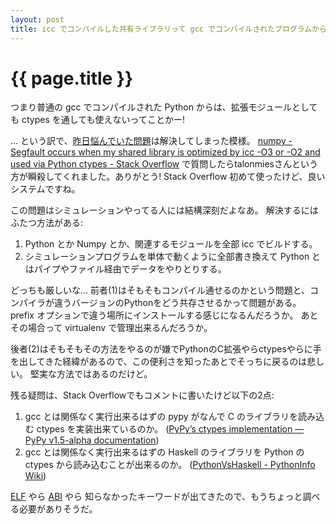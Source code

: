 ```yaml
---
layout: post
title: icc でコンパイルした共有ライブラリって gcc でコンパイルされたプログラムから使えないのか!
---
```


# {{ page.title }} #

つまり普通の gcc でコンパイルされた Python からは、拡張モジュールとしても ctypes を通しても使えないってことかー!

... という訳で、[昨日悩んでいた問題](strange-ctypes-icc-segfault.html)は解決してしまった模様。
[numpy - Segfault occurs when my shared library is optimized by icc -O3 or -O2 and used via Python ctypes - Stack Overflow](http://stackoverflow.com/questions/5809337/segfault-occurs-when-my-shared-library-is-optimized-by-icc-o3-or-o2-and-used-vi)
で質問したらtalonmiesさんという方が瞬殺してくれました。ありがとう!
Stack Overflow 初めて使ったけど、良いシステムですね。

この問題はシミュレーションやってる人には結構深刻だよなあ。
解決するにはふたつ方法がある:

1. Python とか Numpy とか、関連するモジュールを全部 icc でビルドする。
2. シミュレーションプログラムを単体で動くように全部書き換えて Python とはパイプやファイル経由でデータをやりとりする。

どっちも厳しいな...
前者(1)はそもそもコンパイル通せるのかという問題と、コンパイラが違うバージョンのPythonをどう共存させるかって問題がある。
prefix オプションで違う場所にインストールする感じになるんだろうか。
あとその場合って virtualenv で管理出来るんだろうか。

後者(2)はそもそもその方法をやるのが嫌でPythonのC拡張やらctypesやらに手を出してきた経緯があるので、この便利さを知ったあとでそっちに戻るのは悲しい。
堅実な方法ではあるのだけど。


残る疑問は、Stack Overflowでもコメントに書いたけど以下の2点:

1. gcc とは関係なく実行出来るはずの pypy がなんで C のライブラリを読み込む ctypes を実装出来ているのか。
   ([PyPy’s ctypes implementation — PyPy v1.5-alpha documentation](http://codespeak.net/pypy/dist/pypy/doc/ctypes-implementation.html))
2. gcc とは関係なく実行出来るはずの Haskell のライブラリを Python の ctypes から読み込むことが出来るのか。
   ([PythonVsHaskell - PythonInfo Wiki](http://wiki.python.org/moin/PythonVsHaskell))

[ELF](http://ja.wikipedia.org/wiki/Executable_and_Linkable_Format) やら
[ABI](http://ja.wikipedia.org/wiki/Application_Binary_Interface) やら
知らなかったキーワードが出てきたので、もうちょっと調べる必要がありそうだ。
